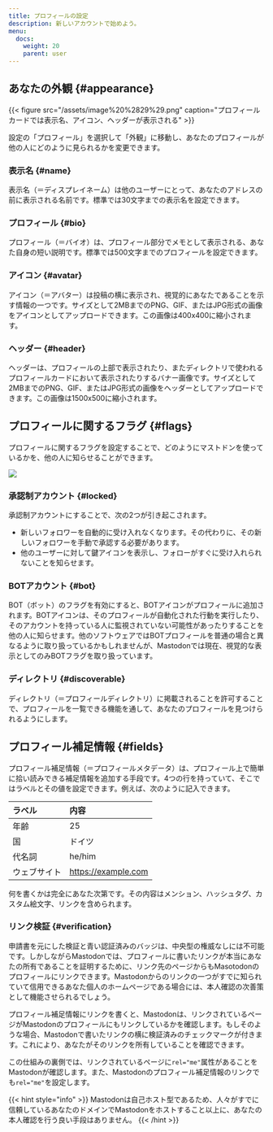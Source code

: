 ```yaml
---
title: プロフィールの設定
description: 新しいアカウントで始めよう。
menu:
  docs:
    weight: 20
    parent: user
---
```


## あなたの外観 {#appearance}

{{< figure src="/assets/image%20%2829%29.png" caption="プロフィールカードでは表示名、アイコン、ヘッダーが表示される" >}}

設定の「プロフィール」を選択して「外観」に移動し、あなたのプロフィールが他の人にどのように見られるかを変更できます。

### 表示名 {#name}

表示名（＝ディスプレイネーム）は他のユーザーにとって、あなたのアドレスの前に表示される名前です。標準では30文字までの表示名を設定できます。

### プロフィール {#bio}

プロフィール（＝バイオ）は、プロフィール部分でメモとして表示される、あなた自身の短い説明です。標準では500文字までのプロフィールを設定できます。

### アイコン {#avatar}

アイコン（＝アバター）は投稿の横に表示され、視覚的にあなたであることを示す情報の一つです。サイズとして2MBまでのPNG、GIF、またはJPG形式の画像をアイコンとしてアップロードできます。この画像は400x400に縮小されます。

### ヘッダー {#header}

ヘッダーは、プロフィールの上部で表示されたり、またディレクトリで使われるプロフィールカードにおいて表示されたりするバナー画像です。サイズとして2MBまでのPNG、GIF、またはJPG形式の画像をヘッダーとしてアップロードできます。この画像は1500x500に縮小されます。

## プロフィールに関するフラグ {#flags}

プロフィールに関するフラグを設定することで、どのようにマストドンを使っているかを、他の人に知らせることができます。

![](/assets/image%20%281%29.png)

### 承認制アカウント {#locked}

承認制アカウントにすることで、次の2つが引き起こされます。

- 新しいフォロワーを自動的に受け入れなくなります。その代わりに、その新しいフォロワーを手動で承認する必要があります。
- 他のユーザーに対して鍵アイコンを表示し、フォローがすぐに受け入れられないことを知らせます。

### BOTアカウント {#bot}

BOT（ボット）のフラグを有効にすると、BOTアイコンがプロフィールに追加されます。BOTアイコンは、そのプロフィールが自動化された行動を実行したり、そのアカウントを持っている人に監視されていない可能性があったりすることを他の人に知らせます。他のソフトウェアではBOTプロフィールを普通の場合と異なるように取り扱っているかもしれませんが、Mastodonでは現在、視覚的な表示としてのみBOTフラグを取り扱っています。

### ディレクトリ {#discoverable}

ディレクトリ（＝プロフィールディレクトリ）に掲載されることを許可することで、プロフィールを一覧できる機能を通して、あなたのプロフィールを見つけられるようにします。

## プロフィール補足情報 {#fields}

プロフィール補足情報（＝プロフィールメタデータ）は、プロフィール上で簡単に拾い読みできる補足情報を追加する手段です。4つの行を持っていて、そこではラベルとその値を設定できます。例えば、次のように記入できます。

| ラベル | 内容 |
| :--- | :--- |
| 年齢 | 25 |
| 国 | ドイツ |
| 代名詞 | he/him |
| ウェブサイト | https://example.com |

何を書くかは完全にあなた次第です。その内容はメンション、ハッシュタグ、カスタム絵文字、リンクを含められます。

### リンク検証 {#verification}

申請書を元にした検証と青い認証済みのバッジは、中央型の権威なしには不可能です。しかしながらMastodonでは、プロフィールに書いたリンクが本当にあなたの所有であることを証明するために、リンク先のページからもMasotodonのプロフィールにリンクできます。Mastodonからのリンクの一つがすでに知られていて信用できるあなた個人のホームページである場合には、本人確認の次善策として機能させられるでしょう。

プロフィール補足情報にリンクを書くと、Mastodonは、リンクされているページがMastodonのプロフィールにもリンクしているかを確認します。もしそのような場合、Mastodonで書いたリンクの横に検証済みのチェックマークが付きます。これにより、あなたがそのリンクを所有していることを確認できます。

この仕組みの裏側では、リンクされているページに`rel="me"`属性があることをMastodonが確認します。また、Mastodonのプロフィール補足情報のリンクでも`rel="me"`を設定します。

{{< hint style="info" >}}
Mastodonは自己ホスト型であるため、人々がすでに信頼しているあなたのドメインでMastodonをホストすること以上に、あなたの本人確認を行う良い手段はありません。
{{< /hint >}}
